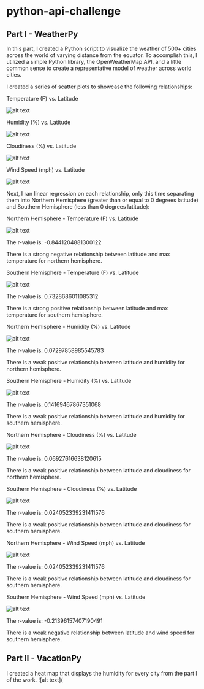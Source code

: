 # python-api-challenge
## Part I - WeatherPy

In this part, I created a Python script to visualize the weather of 500+ cities across the world of varying distance from the equator. To accomplish this, I utilized a simple Python library, the OpenWeatherMap API, and a little common sense to create a representative model of weather across world cities.

I created a series of scatter plots to showcase the following relationships:

Temperature (F) vs. Latitude

![alt text](https://github.com/SeanPei-coder/python-api-challenge/blob/main/WeatherPy/Output/City%20Latitude%20vs.%20Max%20Temperature.png)


Humidity (%) vs. Latitude

![alt text](https://github.com/SeanPei-coder/python-api-challenge/blob/main/WeatherPy/Output/City%20Latitude%20vs.%20Humidity.png)


Cloudiness (%) vs. Latitude

![alt text](https://github.com/SeanPei-coder/python-api-challenge/blob/main/WeatherPy/Output/City%20Latitude%20vs.%20Cloudiness.png)


Wind Speed (mph) vs. Latitude

![alt text](https://github.com/SeanPei-coder/python-api-challenge/blob/main/WeatherPy/Output/City%20Latitude%20vs.%20Wind%20Speed.png)


Next, I ran linear regression on each relationship, only this time separating them into Northern Hemisphere (greater than or equal to 0 degrees latitude) and Southern Hemisphere (less than 0 degrees latitude):

Northern Hemisphere - Temperature (F) vs. Latitude

![alt text](https://github.com/SeanPei-coder/python-api-challenge/blob/main/WeatherPy/Output/latitude%20and%20max%20temperature%20for%20northern%20hemisphere.png)

The r-value is: -0.8441204881300122

There is a strong negative relationship between latitude and max temperature for northern hemisphere.



Southern Hemisphere - Temperature (F) vs. Latitude

![alt text](https://github.com/SeanPei-coder/python-api-challenge/blob/main/WeatherPy/Output/latitude%20and%20max%20temperature%20for%20southern%20hemisphere.png)

The r-value is: 0.7328686011085312

There is a strong positive relationship between latitude and max temperature for southern hemisphere.



Northern Hemisphere - Humidity (%) vs. Latitude

![alt text](https://github.com/SeanPei-coder/python-api-challenge/blob/main/WeatherPy/Output/latitude%20and%20humidity%20for%20northern%20hemisphere.png)

The r-value is: 0.07297858985545783

There is a weak positive relationship between latitude and humidity for northern hemisphere.



Southern Hemisphere - Humidity (%) vs. Latitude

![alt text](https://github.com/SeanPei-coder/python-api-challenge/blob/main/WeatherPy/Output/latitude%20and%20humidity%20for%20southern%20hemisphere.png)

The r-value is: 0.14169467867351068

There is a weak positive relationship between latitude and humidity for southern hemisphere.



Northern Hemisphere - Cloudiness (%) vs. Latitude

![alt text](https://github.com/SeanPei-coder/python-api-challenge/blob/main/WeatherPy/Output/latitude%20and%20cloudiness%20for%20northern%20hemisphere.png)

The r-value is: 0.06927616638120615

There is a weak positive relationship between latitude and cloudiness for northern hemisphere.



Southern Hemisphere - Cloudiness (%) vs. Latitude

![alt text](https://github.com/SeanPei-coder/python-api-challenge/blob/main/WeatherPy/Output/latitude%20and%20cloudiness%20for%20southern%20hemisphere.png)

The r-value is: 0.024052339231411576

There is a weak positive relationship between latitude and cloudiness for southern hemisphere.



Northern Hemisphere - Wind Speed (mph) vs. Latitude

![alt text](https://github.com/SeanPei-coder/python-api-challenge/blob/main/WeatherPy/Output/latitude%20and%20wind%20speed%20for%20northern%20hemisphere.png)

The r-value is: 0.024052339231411576

There is a weak positive relationship between latitude and cloudiness for southern hemisphere.


Southern Hemisphere - Wind Speed (mph) vs. Latitude

![alt text](https://github.com/SeanPei-coder/python-api-challenge/blob/main/WeatherPy/Output/latitude%20and%20wind%20speed%20for%20southern%20hemisphere.png)

The r-value is: -0.21396157407190491

There is a weak negative relationship between latitude and wind speed for southern hemisphere.


## Part II - VacationPy
I created a heat map that displays the humidity for every city from the part I of the work.
![alt text](
